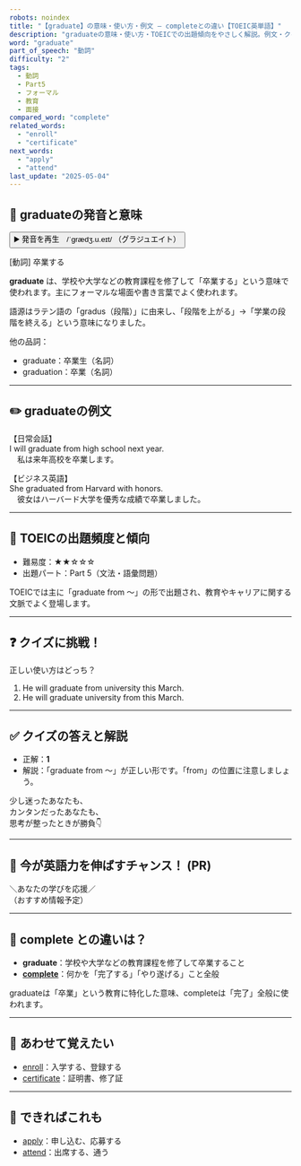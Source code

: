 ```yaml
---
robots: noindex
title: "【graduate】の意味・使い方・例文 ― completeとの違い【TOEIC英単語】"
description: "graduateの意味・使い方・TOEICでの出題傾向をやさしく解説。例文・クイズ付きでcompleteとの違いもわかりやすく学べます。"
word: "graduate"
part_of_speech: "動詞"
difficulty: "2"
tags:
  - 動詞
  - Part5
  - フォーマル
  - 教育
  - 面接
compared_word: "complete"
related_words:
  - "enroll"
  - "certificate"
next_words:
  - "apply"
  - "attend"
last_update: "2025-05-04"
---
```


## 🔰 graduateの発音と意味

<button class="play-audio" onclick="playTTS('graduate')">
  <span class="play-audio-main">
    ▶️ 発音を再生　/ˈɡrædʒ.u.eɪt/
  </span>
  <span class="play-audio-sub">
    （グラジュエイト）
  </span>
</button>

[動詞] 卒業する

**graduate** は、学校や大学などの教育課程を修了して「卒業する」という意味で使われます。主にフォーマルな場面や書き言葉でよく使われます。

語源はラテン語の「gradus（段階）」に由来し、「段階を上がる」→「学業の段階を終える」という意味になりました。

他の品詞：  
- graduate：卒業生（名詞）
- graduation：卒業（名詞）

---

## ✏️ graduateの例文

【日常会話】  
I will graduate from high school next year.  
　私は来年高校を卒業します。

【ビジネス英語】  
She graduated from Harvard with honors.  
　彼女はハーバード大学を優秀な成績で卒業しました。

---

## 🎯 TOEICの出題頻度と傾向

- 難易度：★★☆☆☆
- 出題パート：Part 5（文法・語彙問題）

TOEICでは主に「graduate from ～」の形で出題され、教育やキャリアに関する文脈でよく登場します。

---

## ❓ クイズに挑戦！

正しい使い方はどっち？

1. He will graduate from university this March.  
2. He will graduate university from this March.

---

## ✅ クイズの答えと解説

- 正解：**1**
- 解説：「graduate from ～」が正しい形です。「from」の位置に注意しましょう。

少し迷ったあなたも、  
カンタンだったあなたも、  
思考が整ったときが勝負👇️

---

## 🚀 今が英語力を伸ばすチャンス！ (PR)

<div class="info-center">
＼あなたの学びを応援／<br>  
（おすすめ情報予定）
</div>

---

## 🤔  complete との違いは？

- **graduate**：学校や大学などの教育課程を修了して卒業すること
- **[complete](/word/complete)**：何かを「完了する」「やり遂げる」こと全般

graduateは「卒業」という教育に特化した意味、completeは「完了」全般に使われます。

---

## 🧩 あわせて覚えたい

- [enroll](/word/enroll)：入学する、登録する
- [certificate](/word/certificate)：証明書、修了証

---

## 📖 できればこれも

- [apply](/word/apply)：申し込む、応募する
- [attend](/word/attend)：出席する、通う

<!-- cvid: aid33_bid37 -->
